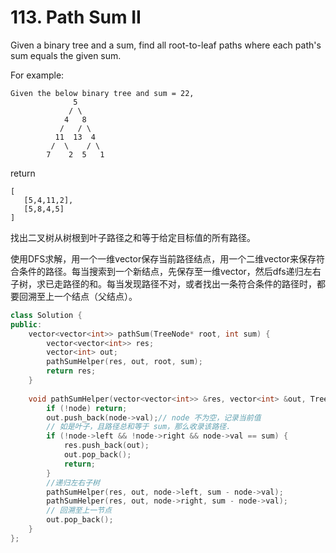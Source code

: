 # 113. Path Sum II

Given a binary tree and a sum, find all root-to-leaf paths where each path's sum equals the given sum.

For example:

```
Given the below binary tree and sum = 22,
              5
             / \
            4   8
           /   / \
          11  13  4
         /  \    / \
        7    2  5   1
```
return

```
[
   [5,4,11,2],
   [5,8,4,5]
]
```

找出二叉树从树根到叶子路径之和等于给定目标值的所有路径。

使用DFS求解，用一个一维vector保存当前路径结点，用一个二维vector来保存符合条件的路径。每当搜索到一个新结点，先保存至一维vector，然后dfs递归左右子树，求已走路径的和。每当发现路径不对，或者找出一条符合条件的路径时，都要回溯至上一个结点（父结点）。

```cpp
class Solution {
public:
    vector<vector<int>> pathSum(TreeNode* root, int sum) {
        vector<vector<int>> res;
        vector<int> out;
        pathSumHelper(res, out, root, sum);
        return res;
    }
    
    void pathSumHelper(vector<vector<int>> &res, vector<int> &out, TreeNode *node, int sum) {
        if (!node) return;
        out.push_back(node->val);// node 不为空，记录当前值
        // 如是叶子，且路径总和等于 sum，那么收录该路径.
        if (!node->left && !node->right && node->val == sum) {
            res.push_back(out);
            out.pop_back();
            return;
        }
        //递归左右子树
        pathSumHelper(res, out, node->left, sum - node->val);
        pathSumHelper(res, out, node->right, sum - node->val);
        // 回溯至上一节点
        out.pop_back();
    }
};
```